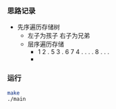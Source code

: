 ### 思路记录
- 先序遍历存储树
  - 左子为孩子 右子为兄弟
  - 层序遍历存储
    - 1 2 . 5 3 . 6 7 4 . . . . 8 . . .
    - 





### 运行
```sh
make
./main
```